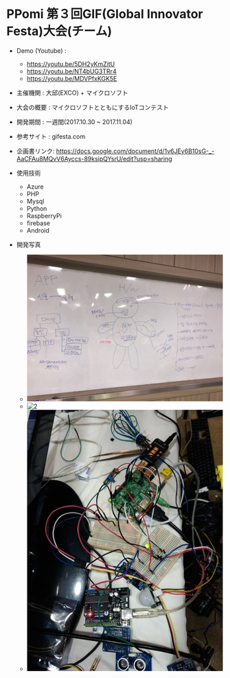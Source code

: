 # PPomi 第３回GIF(Global Innovator Festa)大会(チーム)

- Demo (Youtube) : 
    - https://youtu.be/5DH2yKmZitU
	- https://youtu.be/NT4bUG3TRr4
	- https://youtu.be/MDVPfxKGK5E

- 主催機関 : 大邱(EXCO) + マイクロソフト
- 大会の概要 : マイクロソフトとともにするIoTコンテスト
- 開発期間 : 一週間(2017.10.30 ~ 2017.11.04)
- 参考サイト : gifesta.com
- 企画書リンク: https://docs.google.com/document/d/1v6JEy6B10sG-_-AaCFAu8MQvV6Ayccs-89ksipQYsrU/edit?usp=sharing <br>

- 使用技術
    - Azure
    - PHP
    - Mysql
    - Python
    - RaspberryPi
    - firebase
    - Android
 
- 開発写真
    - ![1](./1.jpg)<br>
    - ![2](./2.jpg)<br>
    - ![3](./3.jpg)
